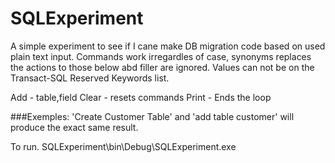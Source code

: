 # SQLExperiment
A simple experiment to see if I cane make DB migration code based on used plain text input.
Commands work irregardles of case, synonyms replaces the actions to those below abd filler
are ignored.
Values can not be on the Transact-SQL Reserved Keywords list.

Add - table,field
Clear - resets commands
Print - Ends the loop

###Exemples:
'Create Customer Table' and 'add table customer' will produce the exact same result.

To run.
SQLExperiment\bin\Debug\SQLExperiment.exe
